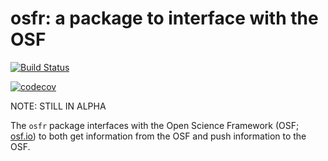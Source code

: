 # osfr: a package to interface with the OSF

[![Build Status](https://travis-ci.org/chartgerink/osfr.svg?branch=master)](https://travis-ci.org/chartgerink/osfr)

[![codecov](https://codecov.io/gh/chartgerink/osfr/branch/master/graph/badge.svg)](https://codecov.io/gh/chartgerink/osfr)

NOTE: STILL IN ALPHA

The `osfr` package interfaces with the Open Science Framework (OSF; [osf.io](https://osf.io)) to both get information from the OSF and push information to the OSF.
